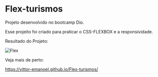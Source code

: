 # Flex-turismos
Projeto desenvolvido no bootcamp Dio.

Esse projeito foi criado para praticar o CSS-FLEXBOX e a responsividade.

Resultado do Projeto:

![Flex](https://user-images.githubusercontent.com/55211291/176570202-25e31628-0966-41af-9238-84aab02e31c3.PNG)

Veja mais de perto:

https://vittor-emanoel.github.io/Flex-turismos/

